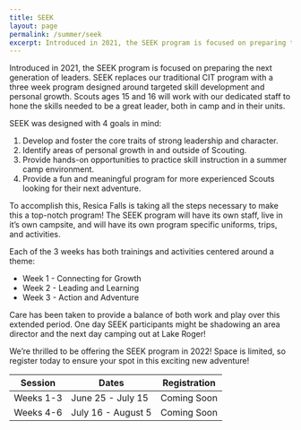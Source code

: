 ```yaml
---
title: SEEK
layout: page
permalink: /summer/seek
excerpt: Introduced in 2021, the SEEK program is focused on preparing the next generation of leaders. SEEK replaces our traditional CIT program with a three week program designed around targeted skill development and personal growth. 
---
```


Introduced in 2021, the SEEK program is focused on preparing the next generation of leaders. SEEK replaces our traditional CIT program with a three week program designed around targeted skill development and personal growth. Scouts ages 15 and 16 will work with our dedicated staff to hone the skills needed to be a great leader, both in camp and in their units.

SEEK was designed with 4 goals in mind:

1. Develop and foster the core traits of strong leadership and character.
2. Identify areas of personal growth in and outside of Scouting.
3. Provide hands-on opportunities to practice skill instruction in a summer camp environment.
4. Provide a fun and meaningful program for more experienced Scouts looking for their next adventure.

To accomplish this, Resica Falls is taking all the steps necessary to make this a top-notch program! The SEEK program will have its own staff, live in it’s own campsite, and will have its own program specific uniforms, trips, and activities.

Each of the 3 weeks has both trainings and activities centered around a theme:

- Week 1 - Connecting for Growth
- Week 2 - Leading and Learning
- Week 3 - Action and Adventure

Care has been taken to provide a balance of both work and play over this extended period. One day SEEK participants might be shadowing an area director and the next day camping out at Lake Roger!

We’re thrilled to be offering the SEEK program in 2022! Space is limited, so register today to ensure your spot in this exciting new adventure!

<table class="table text-center table-sessions">
    <thead class="thead-inverse">
        <tr>
            <th class="text-center">Session</th>
            <th class="text-center">Dates</th>
            <th class="text-center">Registration</th>
        </tr>
    </thead>
    <tbody>
        <tr>
            <td>Weeks 1-3</td>
            <td>June 25 - July 15</td>
            <td>Coming Soon</td>
            <!-- <td><a class="btn btn-primary" href="#">Register</a></td> -->
        </tr>
        <tr>
            <td>Weeks 4-6</td>
            <td>July 16 - August 5</td>
            <td>Coming Soon</td>
            <!-- <td><a class="btn btn-primary" href="#">Register</a></td> -->
        </tr>
    </tbody>
</table>
